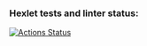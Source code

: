 ### Hexlet tests and linter status:
[![Actions Status](https://github.com/ldmt/frontend-project-lvl1/workflows/hexlet-check/badge.svg)](https://github.com/ldmt/frontend-project-lvl1/actions)